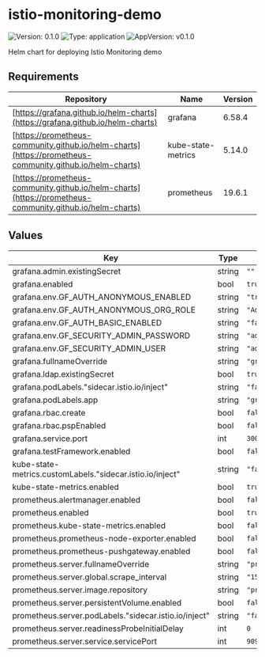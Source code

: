 # istio-monitoring-demo

![Version: 0.1.0](https://img.shields.io/badge/Version-0.1.0-informational?style=flat-square) ![Type: application](https://img.shields.io/badge/Type-application-informational?style=flat-square) ![AppVersion: v0.1.0](https://img.shields.io/badge/AppVersion-v0.1.0-informational?style=flat-square)

Helm chart for deploying Istio Monitoring demo

## Requirements

| Repository | Name | Version |
|------------|------|---------|
| [https://grafana.github.io/helm-charts](https://grafana.github.io/helm-charts) | grafana | 6.58.4 |
| [https://prometheus-community.github.io/helm-charts](https://prometheus-community.github.io/helm-charts) | kube-state-metrics | 5.14.0 |
| [https://prometheus-community.github.io/helm-charts](https://prometheus-community.github.io/helm-charts) | prometheus | 19.6.1 |

## Values

| Key | Type | Default | Description |
|-----|------|---------|-------------|
| grafana.admin.existingSecret | string | `""` |  |
| grafana.enabled | bool | `true` |  |
| grafana.env.GF_AUTH_ANONYMOUS_ENABLED | string | `"true"` |  |
| grafana.env.GF_AUTH_ANONYMOUS_ORG_ROLE | string | `"Admin"` |  |
| grafana.env.GF_AUTH_BASIC_ENABLED | string | `"false"` |  |
| grafana.env.GF_SECURITY_ADMIN_PASSWORD | string | `"admin"` |  |
| grafana.env.GF_SECURITY_ADMIN_USER | string | `"admin"` |  |
| grafana.fullnameOverride | string | `"grafana"` |  |
| grafana.ldap.existingSecret | bool | `true` |  |
| grafana.podLabels."sidecar.istio.io/inject" | string | `"false"` |  |
| grafana.podLabels.app | string | `"grafana"` |  |
| grafana.rbac.create | bool | `false` |  |
| grafana.rbac.pspEnabled | bool | `false` |  |
| grafana.service.port | int | `3000` |  |
| grafana.testFramework.enabled | bool | `false` |  |
| kube-state-metrics.customLabels."sidecar.istio.io/inject" | string | `"false"` |  |
| kube-state-metrics.enabled | bool | `true` |  |
| prometheus.alertmanager.enabled | bool | `false` |  |
| prometheus.enabled | bool | `true` |  |
| prometheus.kube-state-metrics.enabled | bool | `false` |  |
| prometheus.prometheus-node-exporter.enabled | bool | `false` |  |
| prometheus.prometheus-pushgateway.enabled | bool | `false` |  |
| prometheus.server.fullnameOverride | string | `"prometheus"` |  |
| prometheus.server.global.scrape_interval | string | `"15s"` |  |
| prometheus.server.image.repository | string | `"prom/prometheus"` |  |
| prometheus.server.persistentVolume.enabled | bool | `false` |  |
| prometheus.server.podLabels."sidecar.istio.io/inject" | string | `"false"` |  |
| prometheus.server.readinessProbeInitialDelay | int | `0` |  |
| prometheus.server.service.servicePort | int | `9090` |  |

